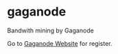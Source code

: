 # gaganode
Bandwith mining by Gaganode

Go to [Gaganode Website](https://dashboard.gaganode.com/register?referral_code=vyvtlzktigdseul) for register.

